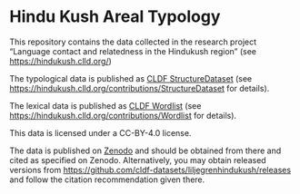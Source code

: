# Hindu Kush Areal Typology

This repository contains the data collected in the research project
“Language contact and relatedness in the Hindukush region” (see https://hindukush.clld.org/)

The typological data is published as [CLDF StructureDataset](cldf/StructureDataset-metadata.json) (see https://hindukush.clld.org/contributions/StructureDataset for details).

The lexical data is published as [CLDF Wordlist](cldf/cldf-metadata.json) (see https://hindukush.clld.org/contributions/Wordlist for details).

This data is licensed under a CC-BY-4.0 license.

The data is published on [Zenodo](https://zenodo.org) and should be obtained from there and cited
as specified on Zenodo. Alternatively, you may obtain released versions
from https://github.com/cldf-datasets/liljegrenhindukush/releases and
follow the citation recommendation given there.